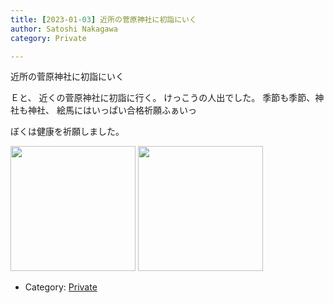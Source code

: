 ```yaml
---
title: [2023-01-03] 近所の菅原神社に初詣にいく
author: Satoshi Nakagawa
category: Private

---
```


近所の菅原神社に初詣にいく

Ｅと、
近くの菅原神社に初詣に行く。
けっこうの人出でした。
季節も季節、神社も神社、
絵馬にはいっぱい合格祈願ふぁいっ

 ぼくは健康を祈願しました。

<a href="/pict/2023-01-03-jinja-1.jpg"><img src="/pict/2023-01-03-jinja-1.jpg" alt="" width="200"/></a>
<a href="/pict/2023-01-03-jinja-2.jpg"><img src="/pict/2023-01-03-jinja-2.jpg" alt="" width="200"/></a>

- Category: [Private](https://merapano.github.io/categories.html#Private)

